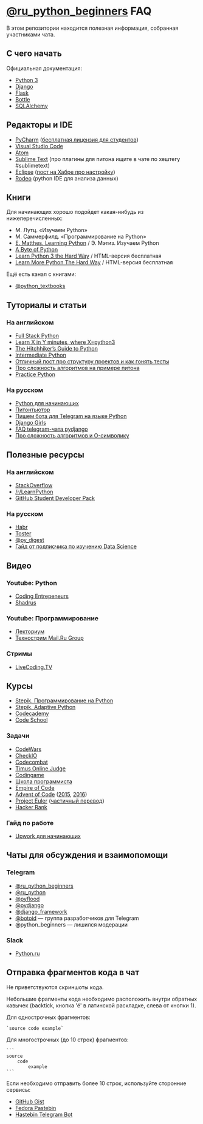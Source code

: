 # [@ru_python_beginners](https://t.me/ru_python_beginners) FAQ

В этом репозитории находится полезная информация, собранная участниками чата.

## С чего начать

Официальная документация:

 - [Python 3](https://docs.python.org/3/)
 - [Django](https://docs.djangoproject.com/)
 - [Flask](http://flask.pocoo.org/)
 - [Bottle](http://bottlepy.org/docs/stable/)
 - [SQLAlchemy](https://www.sqlalchemy.org/)

## Редакторы и IDE

 - [PyCharm](https://www.jetbrains.com/pycharm/) ([бесплатная лицензия для студентов](http://jetbrains.ru/students/classroom-licenses/free-classroom-licenses/))
 - [Visual Studio Code](https://code.visualstudio.com/docs/languages/python)
 - [Atom](https://atom.io/)
 - [Sublime Text](https://www.sublimetext.com/3) (про плагины для питона ищите в чате по хештегу #sublimetext)
 - [Eclipse](https://www.eclipse.org/downloads/) ([пост на Хабре про настройку](https://habrahabr.ru/post/167559/))
 - [Rodeo](https://www.yhat.com/products/rodeo) (python IDE для анализа данных)

## Книги

Для начинающих хорошо подойдет какая-нибудь из нижеперечисленных:
 - М. Лутц. «Изучаем Python»
 - М. Саммерфилд. «Программирование на Python»
 - [E. Matthes. Learning Python](http://ap-n.us/books/Programming/Python%20Crash%20Course.pdf) / Э. Мэтиз. Изучаем Python
 - [A Byte of Python](https://python.swaroopch.com/)
 - [Learn Python 3 the Hard Way](https://learnpythonthehardway.org/python3/) / HTML-версия бесплатная
 - [Learn More Python The Hard Way](https://learncodethehardway.org/more-python-book/) / HTML-версия бесплатная
 
Ещё есть канал с книгами:
 - [@python_textbooks](https://t.me/python_textbooks)


## Туториалы и статьи

### На английском
 - [Full Stack Python](https://www.fullstackpython.com/)
 - [Learn X in Y minutes, where X=python3](https://learnxinyminutes.com/docs/ru-ru/python3-ru/)
 - [The Hitchhiker’s Guide to Python](http://docs.python-guide.org/en/latest/)
 - [Intermediate Python](https://www.gitbook.com/book/lancelote/intermediate-python/details)
 - [Отличный пост про структуру проектов и как гонять тесты](https://blog.ionelmc.ro/2014/05/25/python-packaging/)
 - [Про сложность алгоритмов на примере питона](https://www.ics.uci.edu/~pattis/ICS-33/lectures/complexitypython.txt)
 - [Practice Python](http://www.practicepython.org/)

### На русском
 - [Python для начинающих](http://python-rutour.rhcloud.com/)
 - [Питонтьютор](http://pythontutor.ru/)
 - [Пишем бота для Telegram на языке Python](https://groosha.gitbooks.io/telegram-bot-lessons)
 - [Django Girls](https://djangogirls.org/)
 - [FAQ telegram-чата pydjango](https://github.com/amureki/django_faq)
 - [Про сложность алгоритмов и O-символику](https://learnxinyminutes.com/docs/ru-ru/asymptotic-notation-ru/)


## Полезные ресурсы
 
### На английском
 - [StackOverflow](https://stackoverflow.com/questions/tagged/python)
 - [/r/LearnPython](https://www.reddit.com/r/learnpython/)
 - [GitHub Student Developer Pack](https://education.github.com/pack)

### На русском
 - [Habr](https://habr.com/hub/python/)
 - [Toster](https://toster.ru/tag/python/info)
 - [@py_digest](https://t.me/py_digest)
 - [Гайд от подписчика по изучению Data Science](https://github.com/HorusHeresyHeretic/ReadMe)

## Видео

### Youtube: Python

 - [Coding Entrepeneurs](https://www.youtube.com/user/CodingEntrepreneurs)
 - [Shadrus](https://www.youtube.com/user/shadrus)

### Youtube: Программирование

 - [Лекториум](https://www.youtube.com/user/OpenLektorium)
 - [Технострим Mail.Ru Group](https://www.youtube.com/user/TPMGTU)

### Стримы

 - [LiveCoding.TV](https://www.livecoding.tv)

## Курсы

 - [Stepik. Программирование на Python](https://stepik.org/course/67)
 - [Stepik. Adaptive Python](https://stepik.org/course/568)
 - [Codecademy](https://www.codecademy.com/learn/python)
 - [Code School](https://www.codeschool.com/learn/python)


### Задачи

 - [CodeWars](https://www.codewars.com/)
 - [CheckIO](https://py.checkio.org/)
 - [Codecombat](https://codecombat.com/)
 - [Timus Online Judge](http://acm.timus.ru/?locale=ru)
 - [Codingame](https://www.codingame.com/start)
 - [Школа программиста](https://acmp.ru/)
 - [Empire of Code](https://empireofcode.com/)
 - [Advent of Code](http://adventofcode.com/) ([2015](http://adventofcode.com/2015), [2016](http://adventofcode.com))
 - [Project Euler](https://projecteuler.net) ([частичный перевод](http://euler.jakumo.org))
 - [Hacker Rank](https://hackerrank.com)


### Гайд по работе

 - [Upwork для начинающих](http://odeskconf.github.io/guide//)


## Чаты для обсуждения и взаимопомощи

### Telegram

 - [@ru_python_beginners](https://t.me/ru_python_beginners)
 - [@ru_python](https://t.me/ru_python)
 - [@pyflood](https://t.me/pyflood)
 - [@pydjango](https://t.me/pydjango)
 - [@django_framework](https://t.me/django_framework)
 - [@botoid](https://t.me/botoid) — группа разработчиков для Telegram
 - @python_beginners — лишился модерации

### Slack

 - [Python.ru](https://slack.python.ru/)

## Отправка фрагментов кода в чат

Не приветствуются скриншоты кода.

Небольшие фрагменты кода необходимо расположить внутри обратных кавычек (backtick, кнопка 'ё' в латинской раскладке, слева от кнопки 1).

Для однострочных фрагментов:

    `source code example`

Для многострочных (до 10 строк) фрагментов:

    ```
    source
        code
            example
    ```

Если необходимо отправить более 10 строк, используйте сторонние сервисы:

 - [GitHub Gist](https://gist.github.com/)
 - [Fedora Pastebin](https://paste.fedoraproject.org/)
 - [Hastebin Telegram Bot](https://t.me/SimplePasteBot)
